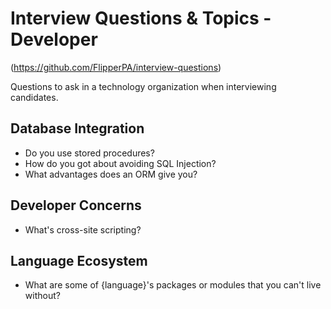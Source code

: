 # Interview Questions & Topics - Developer
(https://github.com/FlipperPA/interview-questions)

Questions to ask in a technology organization when interviewing candidates.

## Database Integration

- Do you use stored procedures?
- How do you got about avoiding SQL Injection?
- What advantages does an ORM give you?

## Developer Concerns

- What's cross-site scripting?

## Language Ecosystem

- What are some of {language}'s packages or modules that you can't live without?
